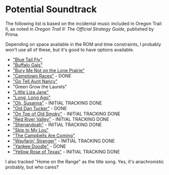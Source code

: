 # Potential Soundtrack

The following list is based on the incidental music included in Oregon Trail II, as
noted in *Oregon Trail II: The Official Strategy Guide*, published by Prima.

Depending on space available in the ROM and time constraints, I probably won't use all
of these, but it's good to have options available.

* ["Blue Tail Fly"](https://en.wikipedia.org/wiki/Jimmy_Crack_Corn)
* ["Buffalo Gals"](https://en.wikipedia.org/wiki/Buffalo_Gals)
* ["Bury Me Not on the Lone Prairie"](https://en.wikipedia.org/wiki/Bury_Me_Not_on_the_Lone_Prairie)
* ["Camptown Races"](https://en.wikipedia.org/wiki/Camptown_Races) - DONE
* ["Go Tell Aunt Nancy"](https://www.loc.gov/item/lomaxbib000656/)
* "Green Grow the Laurels"
* ["Little Liza Jane"](https://en.wikipedia.org/wiki/Li%27l_Liza_Jane)
* ["Long, Long Ago"](https://en.wikipedia.org/wiki/Long,_Long_Ago)
* ["Oh, Susanna"](https://en.wikipedia.org/wiki/Oh!_Susanna) - INITIAL TRACKING DONE
* ["Old Dan Tucker"](https://en.wikipedia.org/wiki/Old_Dan_Tucker) - DONE
* ["On Top of Old Smoky"](https://en.wikipedia.org/wiki/On_Top_of_Old_Smoky) - INITIAL TRACKING DONE
* ["Red River Valley"](https://en.wikipedia.org/wiki/Red_River_Valley_(song)) - INITIAL TRACKING DONE
* ["Shenandoah"](https://en.wikipedia.org/wiki/Oh_Shenandoah) - INITIAL TRACKING DONE
* ["Skip to My Lou"](https://en.wikipedia.org/wiki/Skip_to_My_Lou)
* ["The Campbells Are Coming"](https://en.wikipedia.org/wiki/The_Campbells_Are_Coming)
* ["Wayfarin' Stranger"](https://en.wikipedia.org/wiki/The_Wayfaring_Stranger_(song)) - INITIAL TRACKING DONE
* ["Yankee Doodle"](https://en.wikipedia.org/wiki/Yankee_Doodle) - DONE
* ["Yellow Rose of Texas"](https://en.wikipedia.org/wiki/The_Yellow_Rose_of_Texas_(song)) - INITIAL TRACKING DONE

I also tracked "Home on the Range" as the title song. Yes, it's anachronistic probably, but who cares?
